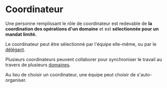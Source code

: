 # Coordinateur

<summary>
Une personne remplissant le rôle de coordinateur est redevable de <strong>la coordination des opérations d'un domaine</strong> et est <strong>sélectionnée pour un mandat limité.</strong>
</summary>

Le coordinateur peut être sélectionné par l'équipe elle-même, ou par le [délégant](glossary:delegator).

Plusieurs coordinateurs peuvent collaborer pour synchroniser le travail au travers de plusieurs [domaines](glossary:domain).

Au lieu de choisir un coordinateur, une équipe peut choisir de s'auto-organiser.